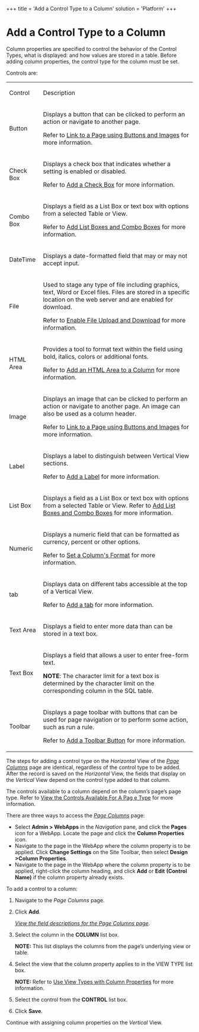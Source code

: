 +++
title = 'Add a Control Type to a Column'
solution = 'Platform'
+++

# Add a Control Type to a Column

Column properties are specified to control the behavior of the Control
Types, what is displayed: and how values are stored in a table. Before
adding column properties, the control type for the column must be set.

Controls are:

<table>
<tbody>
<tr class="odd">
<td><p>Control</p></td>
<td><p>Description</p></td>
</tr>
<tr class="even">
<td><p>Button</p></td>
<td><p>Displays a button that can be clicked to perform an action or navigate to another page.</p>
<p>Refer to <a href="Link_to_a_Page_Using_Buttons_and_Images.htm">Link to a Page using Buttons and Images</a> for more information.</p></td>
</tr>
<tr class="odd">
<td><p>Check Box</p></td>
<td><p>Displays a check box that indicates whether a setting is enabled or disabled.</p>
<p>Refer to <a href="Add%20a%20Check%20Box.htm">Add a Check Box</a> for more information.</p></td>
</tr>
<tr class="even">
<td><p>Combo Box</p></td>
<td><p>Displays a field as a List Box or text box with options from a selected Table or View.</p>
<p>Refer to <a href="Add_List_Boxes_and_Combo_Boxes.htm">Add List Boxes and Combo Boxes</a> for more information.</p></td>
</tr>
<tr class="odd">
<td><p>DateTime</p></td>
<td><p>Displays a date-formatted field that may or may not accept input.</p></td>
</tr>
<tr class="even">
<td><p>File</p></td>
<td><p>Used to stage any type of file including graphics, text, Word or Excel files. Files are stored in a specific location on the web server and are enabled for download.</p>
<p>Refer to <a href="Enable_File_Upload_Download.htm">Enable File Upload and Download</a> for more information.</p></td>
</tr>
<tr class="odd">
<td><p>HTML Area</p></td>
<td><p>Provides a tool to format text within the field using bold, italics, colors or additional fonts.</p>
<p>Refer to <a href="Add_an_HTML_Area_to_a_Column.htm">Add an HTML Area to a Column</a> for more information.</p></td>
</tr>
<tr class="even">
<td><p>Image</p></td>
<td><p>Displays an image that can be clicked to perform an action or navigate to another page. An image can also be used as a column header.</p>
<p>Refer to <a href="Link_to_a_Page_Using_Buttons_and_Images.htm">Link to a Page using Buttons and Images</a> for more information.</p></td>
</tr>
<tr class="odd">
<td><p>Label</p></td>
<td><p>Displays a label to distinguish between Vertical View sections.</p>
<p>Refer to <a href="Add_a_Label.htm">Add a Label</a> for more information.</p></td>
</tr>
<tr class="even">
<td><p>List Box</p></td>
<td><p>Displays a field as a List Box or text box with options from a selected Table or View. Refer to <a href="Add_List_Boxes_and_Combo_Boxes.htm">Add List Boxes and Combo Boxes</a> for more information.</p></td>
</tr>
<tr class="odd">
<td><p>Numeric</p></td>
<td><p>Displays a numeric field that can be formatted as currency, percent or other options.</p>
<p>Refer to <a href="Set_a_Columns%20Format.htm">Set a Column's Format</a> for more information.</p></td>
</tr>
<tr class="even">
<td><p>tab</p></td>
<td><p>Displays data on different tabs accessible at the top of a Vertical View.</p>
<p>Refer to <a href="Add_a_Tab.htm">Add a tab</a> for more information.</p></td>
</tr>
<tr class="odd">
<td><p>Text Area</p></td>
<td><p>Displays a field to enter more data than can be stored in a text box.</p></td>
</tr>
<tr class="even">
<td><p>Text Box</p></td>
<td><p>Displays a field that allows a user to enter free-form text.</p>
<p><strong>NOTE</strong>: The character limit for a text box is determined by the character limit on the corresponding column in the SQL table.</p></td>
</tr>
<tr class="odd">
<td><p>Toolbar</p></td>
<td><p>Displays a page toolbar with buttons that can be used for page navigation or to perform some action, such as run a rule.</p>
<p>Refer to <a href="../Sys_Admin/Use_Cases/Add%20a%20Toolbar%20Button.htm">Add a Toolbar Button</a> for more information.</p></td>
</tr>
</tbody>
</table>

The steps for adding a control type on the *Horizontal* View of the
*[Page Columns](../Sys_Admin/Page_Desc/Page_Columns_H.htm)* page are
identical, regardless of the control type to be added. After the record
is saved on the *Horizontal* View, the fields that display on the
*Vertical* View depend on the control type added to that column.

The controls available to a column depend on the column’s page’s page
type. Refer to [View the Controls Available For A Pag e
Type](View%20the%20Controls%20Available%20For%20A%20Page%20Type.htm) for
more information.

There are three ways to access the *[Page
Columns](../Sys_Admin/Page_Desc/Page_Columns_H.htm)* page:

  - Select **Admin \> WebApps** in the *Navigation* pane, and click the
    **Pages** icon for a WebApp. Locate the page and click the **Column
    Properties** icon.
  - Navigate to the page in the WebApp where the column property is to
    be applied. Click **Change Settings** on the Site Toolbar, then
    select **Design \>Column Properties**.
  - Navigate to the page in the WebApp where the column property is to
    be applied, right-click the column heading, and click **Add** or
    **Edit** **(Control Name)** if the column property already exists.

To add a control to a column:

1.  <span id="Column Properties Navigation" class="popUpLink">Navigate
    to the *Page Columns* page.</span>

2.  Click **Add**.
    
    *[View the field descriptions for the Page Columns
    page](../Sys_Admin/Page_Desc/Page_Columns_H.htm)*.

3.  Select the column in the **COLUMN** list box.
    
    **NOTE:** This list displays the columns from the page’s underlying
    view or table.

4.  Select the view that the column property applies to in the
    <span class="popUpLink">VIEW TYPE</span> list box.
    
    **NOTE:** Refer to [Use View Types with Column
    Properties](Use%20View%20Types%20with%20Column%20Properties.htm) for
    more information.

5.  Select the control from the **CONTROL** list box.

6.  Click **Save**.

Continue with assigning column properties on the *Vertical* View.
